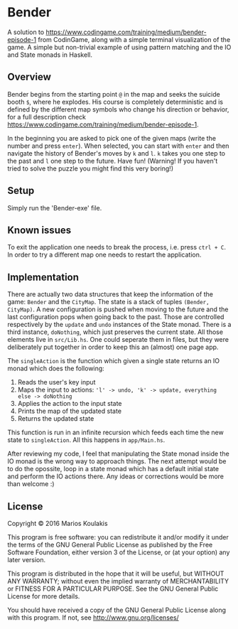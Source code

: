 # Bender

A solution to https://www.codingame.com/training/medium/bender-episode-1 from CodinGame, along with a simple terminal visualization of the game. A simple but non-trivial example of using pattern matching and the IO and State monads in Haskell.

## Overview

Bender begins from the starting point `@` in the map and seeks the suicide booth `$`, where he explodes. His course is completely deterministic and is defined by the different map symbols who change his direction or behavior, for a full description check https://www.codingame.com/training/medium/bender-episode-1.

In the beginning you are asked to pick one of the given maps (write the number and press `enter`). When selected, you can start with `enter` and then navigate the history of Bender's moves by `k` and `l`. `k` takes you one step to the past and `l` one step to the future. Have fun! (Warning! If you haven't tried to solve the puzzle you might find this very boring!)  

## Setup

Simply run the 'Bender-exe' file.

## Known issues

To exit the application one needs to break the process, i.e. press `ctrl + C`. In order to try a different map one needs to restart the application.

## Implementation

There are actually two data structures that keep the information of the game: `Bender` and the `CityMap`. The state is a stack of tuples `(Bender, CityMap)`. A new configuration is pushed when moving to the future and the last configuration pops when going back to the past. Those are controlled respectively by the `update` and `undo` instances of the State monad. There is a third instance, `doNothing`, which just preserves the current state. All those elements live in `src/Lib.hs`. One could seperate them in files, but they were deliberately put together in order to keep this an (almost) one page app.

The `singleAction` is the function which given a single state returns an IO monad which does the following:

1. Reads the user's key input
2. Maps the input to actions: `'l' -> undo, 'k' -> update, everything else -> doNothing`
3. Applies the action to the input state
4. Prints the map of the updated state
5. Returns the updated state

This function is run in an infinite recursion which feeds each time the new state to `singleAction`. All this happens in `app/Main.hs`.


After reviewing my code, I feel that manipulating the State monad inside the IO monad is the wrong way to approach things. The next attempt would be to do the opossite, loop in a state monad which has a default initial state and perform the IO actions there. Any ideas or corrections would be more than welcome :)  

## License

Copyright © 2016 Marios Koulakis

This program is free software: you can redistribute it and/or modify
it under the terms of the GNU General Public License as published by
the Free Software Foundation, either version 3 of the License, or
(at your option) any later version.

This program is distributed in the hope that it will be useful,
but WITHOUT ANY WARRANTY; without even the implied warranty of
MERCHANTABILITY or FITNESS FOR A PARTICULAR PURPOSE.  See the
GNU General Public License for more details.

You should have received a copy of the GNU General Public License
along with this program.  If not, see <http://www.gnu.org/licenses/>
